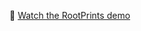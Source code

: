 

🎥 [Watch the RootPrints demo](https://drive.google.com/file/d/1WUBT_1Nou8bEjPbc-zrptHC3-9bI5sYO/view?usp=sharing)
